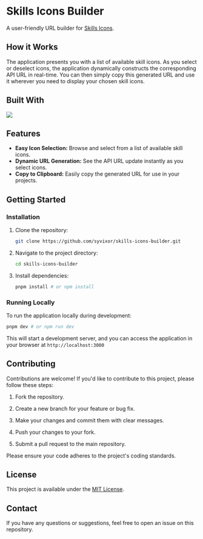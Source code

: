 # Skills Icons Builder

A user-friendly URL builder for [Skills Icons](https://github.com/syvixor/skills-icons).

## How it Works

The application presents you with a list of available skill icons. As you select or deselect icons, the application dynamically constructs the corresponding API URL in real-time. You can then simply copy this generated URL and use it wherever you need to display your chosen skill icons.

## Built With

![](https://skills.syvixor.com/api/icons?i=typescript,nuxt,vue,tailwindcss,motion)

## Features

*   **Easy Icon Selection:** Browse and select from a list of available skill icons.
*   **Dynamic URL Generation:** See the API URL update instantly as you select icons.
*   **Copy to Clipboard:** Easily copy the generated URL for use in your projects.

## Getting Started

### Installation

1.  Clone the repository:

    ```bash
    git clone https://github.com/syvixor/skills-icons-builder.git
    ```

2.  Navigate to the project directory:

    ```bash
    cd skills-icons-builder
    ```

3.  Install dependencies:

    ```bash
    pnpm install # or npm install
    ```

### Running Locally

To run the application locally during development:

```bash
pnpm dev # or npm run dev
```

This will start a development server, and you can access the application in your browser at `http://localhost:3000`

## Contributing

Contributions are welcome! If you'd like to contribute to this project, please follow these steps:

1. Fork the repository.

2. Create a new branch for your feature or bug fix.

3. Make your changes and commit them with clear messages.

4. Push your changes to your fork.

5. Submit a pull request to the main repository.

Please ensure your code adheres to the project's coding standards.

## License

This project is available under the [MIT License](https://github.com/syvixor/skills-icons-builder/blob/main/LICENSE).

## Contact

If you have any questions or suggestions, feel free to open an issue on this repository.